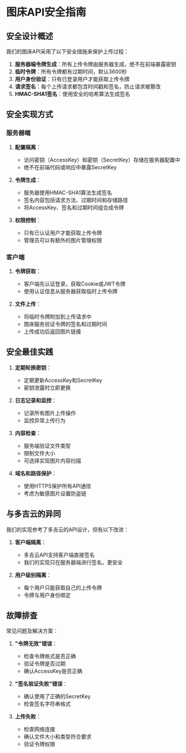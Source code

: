 # 图床API安全指南

## 安全设计概述

我们的图床API采用了以下安全措施来保护上传过程：

1. **服务器端令牌生成**：所有上传令牌由服务器生成，绝不在前端暴露密钥
2. **临时令牌**：所有令牌都有过期时间，默认3600秒
3. **用户身份验证**：只有已登录用户才能获取上传令牌
4. **请求签名**：每个上传请求都包含时间戳和签名，防止请求被篡改
5. **HMAC-SHA1签名**：使用安全的哈希算法生成签名

## 安全实现方式

### 服务器端

1. **配置隔离**：
   - 访问密钥（AccessKey）和密钥（SecretKey）存储在服务器配置中
   - 绝不在前端代码或响应中暴露SecretKey

2. **令牌生成**：
   - 服务器使用HMAC-SHA1算法生成签名
   - 签名内容包括请求方法、过期时间和存储路径
   - 将AccessKey、签名和过期时间组合成令牌

3. **权限控制**：
   - 只有已认证用户才能获取上传令牌
   - 管理员可以有额外的图片管理权限

### 客户端

1. **令牌获取**：
   - 客户端先认证登录，获取Cookie或JWT令牌
   - 使用认证信息从服务器获取临时上传令牌

2. **文件上传**：
   - 将临时令牌附加到上传请求中
   - 图床服务验证令牌的签名和过期时间
   - 上传成功后返回图片链接

## 安全最佳实践

1. **定期轮换密钥**：
   - 定期更新AccessKey和SecretKey
   - 密钥泄露时立即更换

2. **日志记录和监控**：
   - 记录所有图片上传操作
   - 监控异常上传行为

3. **内容检查**：
   - 服务端验证文件类型
   - 限制文件大小
   - 可选择实现图片内容扫描

4. **域名和路径保护**：
   - 使用HTTPS保护所有API通信
   - 考虑为敏感图片设置防盗链

## 与多吉云的异同

我们的实现参考了多吉云的API设计，但有以下改进：

1. **客户端隔离**：
   - 多吉云API支持客户端直接签名
   - 我们的实现只在服务器端进行签名，更安全

2. **用户级别隔离**：
   - 每个用户只能获取自己的上传令牌
   - 令牌与用户身份绑定

## 故障排查

常见问题及解决方案：

1. **"令牌无效"错误**：
   - 检查令牌格式是否正确
   - 验证令牌是否过期
   - 确认AccessKey是否正确

2. **"签名验证失败"错误**：
   - 确认使用了正确的SecretKey
   - 检查签名字符串格式

3. **上传失败**：
   - 检查网络连接
   - 确认文件大小和类型符合要求
   - 验证令牌权限 